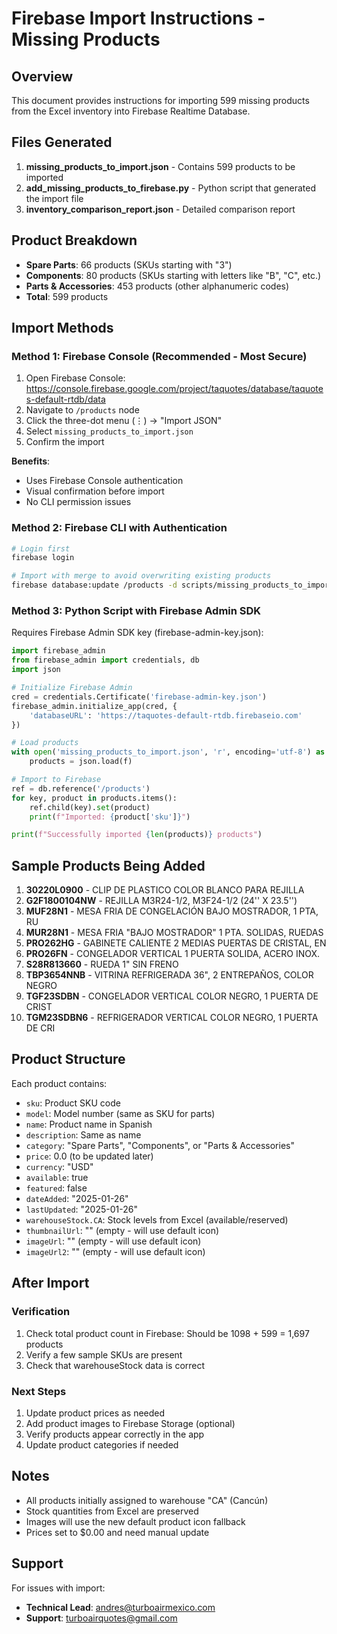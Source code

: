 # Firebase Import Instructions - Missing Products

## Overview
This document provides instructions for importing 599 missing products from the Excel inventory into Firebase Realtime Database.

## Files Generated
1. **missing_products_to_import.json** - Contains 599 products to be imported
2. **add_missing_products_to_firebase.py** - Python script that generated the import file
3. **inventory_comparison_report.json** - Detailed comparison report

## Product Breakdown
- **Spare Parts**: 66 products (SKUs starting with "3")
- **Components**: 80 products (SKUs starting with letters like "B", "C", etc.)
- **Parts & Accessories**: 453 products (other alphanumeric codes)
- **Total**: 599 products

## Import Methods

### Method 1: Firebase Console (Recommended - Most Secure)
1. Open Firebase Console: https://console.firebase.google.com/project/taquotes/database/taquotes-default-rtdb/data
2. Navigate to `/products` node
3. Click the three-dot menu (⋮) → "Import JSON"
4. Select `missing_products_to_import.json`
5. Confirm the import

**Benefits**:
- Uses Firebase Console authentication
- Visual confirmation before import
- No CLI permission issues

### Method 2: Firebase CLI with Authentication
```bash
# Login first
firebase login

# Import with merge to avoid overwriting existing products
firebase database:update /products -d scripts/missing_products_to_import.json --project taquotes
```

### Method 3: Python Script with Firebase Admin SDK
Requires Firebase Admin SDK key (firebase-admin-key.json):

```python
import firebase_admin
from firebase_admin import credentials, db
import json

# Initialize Firebase Admin
cred = credentials.Certificate('firebase-admin-key.json')
firebase_admin.initialize_app(cred, {
    'databaseURL': 'https://taquotes-default-rtdb.firebaseio.com'
})

# Load products
with open('missing_products_to_import.json', 'r', encoding='utf-8') as f:
    products = json.load(f)

# Import to Firebase
ref = db.reference('/products')
for key, product in products.items():
    ref.child(key).set(product)
    print(f"Imported: {product['sku']}")

print(f"Successfully imported {len(products)} products")
```

## Sample Products Being Added

1. **30220L0900** - CLIP DE PLASTICO COLOR BLANCO PARA REJILLA
2. **G2F1800104NW** - REJILLA M3R24-1/2, M3F24-1/2 (24'' X 23.5'')
3. **MUF28N1** - MESA FRIA DE CONGELACIÓN BAJO MOSTRADOR, 1 PTA, RU
4. **MUR28N1** - MESA FRIA "BAJO MOSTRADOR" 1 PTA. SOLIDAS, RUEDAS
5. **PRO262HG** - GABINETE CALIENTE 2 MEDIAS PUERTAS DE CRISTAL, EN
6. **PRO26FN** - CONGELADOR VERTICAL 1 PUERTA SOLIDA, ACERO INOX.
7. **S28R813660** - RUEDA 1" SIN FRENO
8. **TBP3654NNB** - VITRINA REFRIGERADA 36", 2 ENTREPAÑOS, COLOR NEGRO
9. **TGF23SDBN** - CONGELADOR VERTICAL COLOR NEGRO, 1 PUERTA DE CRIST
10. **TGM23SDBN6** - REFRIGERADOR VERTICAL COLOR NEGRO, 1 PUERTA DE CRI

## Product Structure
Each product contains:
- `sku`: Product SKU code
- `model`: Model number (same as SKU for parts)
- `name`: Product name in Spanish
- `description`: Same as name
- `category`: "Spare Parts", "Components", or "Parts & Accessories"
- `price`: 0.0 (to be updated later)
- `currency`: "USD"
- `available`: true
- `featured`: false
- `dateAdded`: "2025-01-26"
- `lastUpdated`: "2025-01-26"
- `warehouseStock.CA`: Stock levels from Excel (available/reserved)
- `thumbnailUrl`: "" (empty - will use default icon)
- `imageUrl`: "" (empty - will use default icon)
- `imageUrl2`: "" (empty - will use default icon)

## After Import

### Verification
1. Check total product count in Firebase: Should be 1098 + 599 = 1,697 products
2. Verify a few sample SKUs are present
3. Check that warehouseStock data is correct

### Next Steps
1. Update product prices as needed
2. Add product images to Firebase Storage (optional)
3. Verify products appear correctly in the app
4. Update product categories if needed

## Notes
- All products initially assigned to warehouse "CA" (Cancún)
- Stock quantities from Excel are preserved
- Images will use the new default product icon fallback
- Prices set to $0.00 and need manual update

## Support
For issues with import:
- **Technical Lead**: andres@turboairmexico.com
- **Support**: turboairquotes@gmail.com
